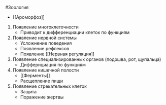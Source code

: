 #Зоология 
- [[Ароморфоз]]
1. Появление многоклеточности
	- Приводит к дифференциации клеток по функциям
2. Появление нервной системы
	- Усложнение поведения
	- Появление рефлексов
	- Появление [[Нервная регуляция]]
3. Появление специализированных органов (подошва, рот, щупальца)
	- Диффернциация по функциям
4. Появление кишечной полости
	 - [[Ферменты]]
	 - Расщепление пищи
5. Появление стрекательных клеток
	 - Защита
	 - Поражение жертвы